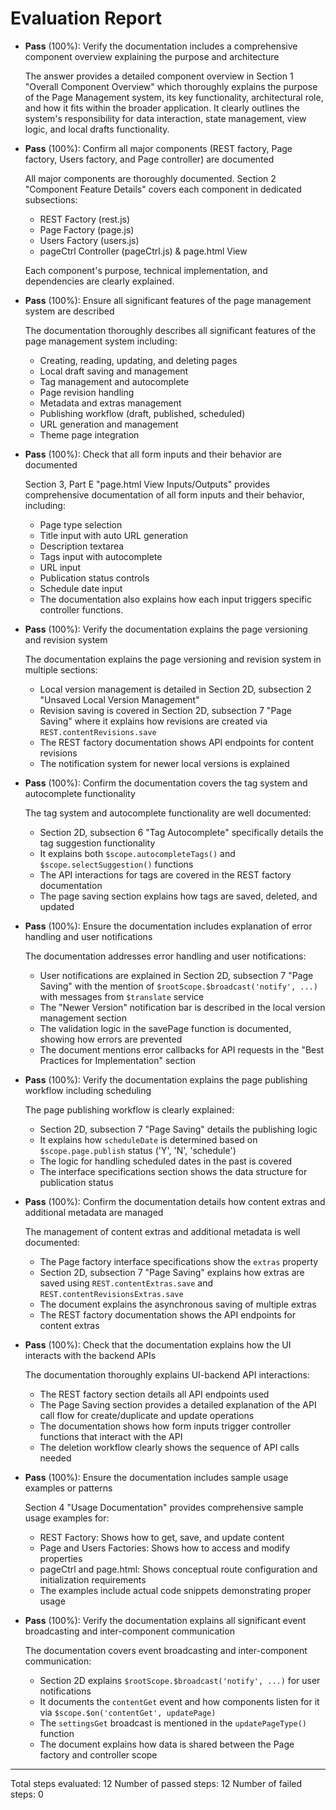 # Evaluation Report

- **Pass** (100%): Verify the documentation includes a comprehensive component overview explaining the purpose and architecture

    The answer provides a detailed component overview in Section 1 "Overall Component Overview" which thoroughly explains the purpose of the Page Management system, its key functionality, architectural role, and how it fits within the broader application. It clearly outlines the system's responsibility for data interaction, state management, view logic, and local drafts functionality.

- **Pass** (100%): Confirm all major components (REST factory, Page factory, Users factory, and Page controller) are documented

    All major components are thoroughly documented. Section 2 "Component Feature Details" covers each component in dedicated subsections:
    - REST Factory (rest.js)
    - Page Factory (page.js)
    - Users Factory (users.js)
    - pageCtrl Controller (pageCtrl.js) & page.html View
    
    Each component's purpose, technical implementation, and dependencies are clearly explained.

- **Pass** (100%): Ensure all significant features of the page management system are described

    The documentation thoroughly describes all significant features of the page management system including:
    - Creating, reading, updating, and deleting pages
    - Local draft saving and management
    - Tag management and autocomplete
    - Page revision handling
    - Metadata and extras management
    - Publishing workflow (draft, published, scheduled)
    - URL generation and management
    - Theme page integration

- **Pass** (100%): Check that all form inputs and their behavior are documented

    Section 3, Part E "page.html View Inputs/Outputs" provides comprehensive documentation of all form inputs and their behavior, including:
    - Page type selection
    - Title input with auto URL generation
    - Description textarea
    - Tags input with autocomplete
    - URL input
    - Publication status controls
    - Schedule date input
    - The documentation also explains how each input triggers specific controller functions.

- **Pass** (100%): Verify the documentation explains the page versioning and revision system

    The documentation explains the page versioning and revision system in multiple sections:
    - Local version management is detailed in Section 2D, subsection 2 "Unsaved Local Version Management"
    - Revision saving is covered in Section 2D, subsection 7 "Page Saving" where it explains how revisions are created via `REST.contentRevisions.save`
    - The REST factory documentation shows API endpoints for content revisions
    - The notification system for newer local versions is explained

- **Pass** (100%): Confirm the documentation covers the tag system and autocomplete functionality

    The tag system and autocomplete functionality are well documented:
    - Section 2D, subsection 6 "Tag Autocomplete" specifically details the tag suggestion functionality
    - It explains both `$scope.autocompleteTags()` and `$scope.selectSuggestion()` functions
    - The API interactions for tags are covered in the REST factory documentation
    - The page saving section explains how tags are saved, deleted, and updated

- **Pass** (100%): Ensure the documentation includes explanation of error handling and user notifications

    The documentation addresses error handling and user notifications:
    - User notifications are explained in Section 2D, subsection 7 "Page Saving" with the mention of `$rootScope.$broadcast('notify', ...)` with messages from `$translate` service
    - The "Newer Version" notification bar is described in the local version management section
    - The validation logic in the savePage function is documented, showing how errors are prevented
    - The document mentions error callbacks for API requests in the "Best Practices for Implementation" section

- **Pass** (100%): Verify the documentation explains the page publishing workflow including scheduling

    The page publishing workflow is clearly explained:
    - Section 2D, subsection 7 "Page Saving" details the publishing logic
    - It explains how `scheduleDate` is determined based on `$scope.page.publish` status ('Y', 'N', 'schedule')
    - The logic for handling scheduled dates in the past is covered
    - The interface specifications section shows the data structure for publication status

- **Pass** (100%): Confirm the documentation details how content extras and additional metadata are managed

    The management of content extras and additional metadata is well documented:
    - The Page factory interface specifications show the `extras` property
    - Section 2D, subsection 7 "Page Saving" explains how extras are saved using `REST.contentExtras.save` and `REST.contentRevisionsExtras.save`
    - The document explains the asynchronous saving of multiple extras
    - The REST factory documentation shows the API endpoints for content extras

- **Pass** (100%): Check that the documentation explains how the UI interacts with the backend APIs

    The documentation thoroughly explains UI-backend API interactions:
    - The REST factory section details all API endpoints used
    - The Page Saving section provides a detailed explanation of the API call flow for create/duplicate and update operations
    - The documentation shows how form inputs trigger controller functions that interact with the API
    - The deletion workflow clearly shows the sequence of API calls needed

- **Pass** (100%): Ensure the documentation includes sample usage examples or patterns

    Section 4 "Usage Documentation" provides comprehensive sample usage examples for:
    - REST Factory: Shows how to get, save, and update content
    - Page and Users Factories: Shows how to access and modify properties
    - pageCtrl and page.html: Shows conceptual route configuration and initialization requirements
    - The examples include actual code snippets demonstrating proper usage

- **Pass** (100%): Verify the documentation explains all significant event broadcasting and inter-component communication

    The documentation covers event broadcasting and inter-component communication:
    - Section 2D explains `$rootScope.$broadcast('notify', ...)` for user notifications
    - It documents the `contentGet` event and how components listen for it via `$scope.$on('contentGet', updatePage)`
    - The `settingsGet` broadcast is mentioned in the `updatePageType()` function
    - The document explains how data is shared between the Page factory and controller scope

---

Total steps evaluated: 12
Number of passed steps: 12
Number of failed steps: 0